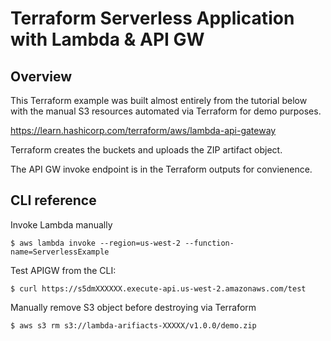 # Terraform Serverless Application with Lambda & API GW


## Overview

This Terraform example was built almost entirely from the tutorial below with the manual S3 resources automated via Terraform for demo purposes.

https://learn.hashicorp.com/terraform/aws/lambda-api-gateway

Terraform creates the buckets and uploads the ZIP artifact object.

The API GW invoke endpoint is in the Terraform outputs for convienence.

## CLI reference

Invoke Lambda manually

```$ aws lambda invoke --region=us-west-2 --function-name=ServerlessExample```

Test APIGW from the CLI:

```$ curl https://s5dmXXXXXX.execute-api.us-west-2.amazonaws.com/test```

Manually remove S3 object before destroying via Terraform

```$ aws s3 rm s3://lambda-arifiacts-XXXXX/v1.0.0/demo.zip```
